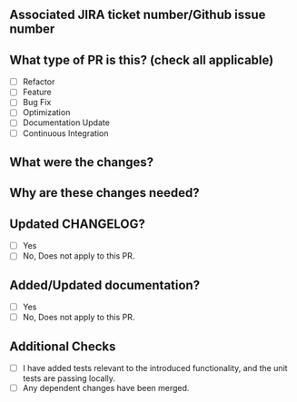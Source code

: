 ## Associated JIRA ticket number/Github issue number
<!-- For example: "Closes #1234" or "Fixes SWDEV-123456" -->

## What type of PR is this? (check all applicable)

- [ ] Refactor
- [ ] Feature
- [ ] Bug Fix
- [ ] Optimization
- [ ] Documentation Update
- [ ] Continuous Integration

## What were the changes?

<!-- Please give a short summary of the change. -->

## Why are these changes needed?

<!-- Please explain the motivation behind the change and why this solves the given problem. -->

## Updated CHANGELOG?

<!-- Needed for Release updates for a ROCm release. -->

- [ ] Yes
- [ ] No, Does not apply to this PR.

## Added/Updated documentation?

- [ ] Yes
- [ ] No, Does not apply to this PR.

## Additional Checks

- [ ] I have added tests relevant to the introduced functionality, and the unit tests are passing locally.
- [ ] Any dependent changes have been merged.
